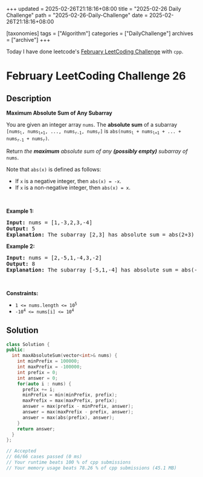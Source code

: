 +++
updated = 2025-02-26T21:18:16+08:00
title = "2025-02-26 Daily Challenge"
path = "2025-02-26-Daily-Challenge"
date = 2025-02-26T21:18:16+08:00

[taxonomies]
tags = ["Algorithm"]
categories = ["DailyChallenge"]
archives = ["archive"]
+++

Today I have done leetcode's [February LeetCoding Challenge](https://leetcode.com/problems/maximum-absolute-sum-of-any-subarray/) with `cpp`.

<!-- more -->

# February LeetCoding Challenge 26

## Description

**Maximum Absolute Sum of Any Subarray**

<p>You are given an integer array <code>nums</code>. The <strong>absolute sum</strong> of a subarray <code>[nums<sub>l</sub>, nums<sub>l+1</sub>, ..., nums<sub>r-1</sub>, nums<sub>r</sub>]</code> is <code>abs(nums<sub>l</sub> + nums<sub>l+1</sub> + ... + nums<sub>r-1</sub> + nums<sub>r</sub>)</code>.</p>

<p>Return <em>the <strong>maximum</strong> absolute sum of any <strong>(possibly empty)</strong> subarray of </em><code>nums</code>.</p>

<p>Note that <code>abs(x)</code> is defined as follows:</p>

<ul>
	<li>If <code>x</code> is a negative integer, then <code>abs(x) = -x</code>.</li>
	<li>If <code>x</code> is a non-negative integer, then <code>abs(x) = x</code>.</li>
</ul>

<p>&nbsp;</p>
<p><strong class="example">Example 1:</strong></p>

<pre>
<strong>Input:</strong> nums = [1,-3,2,3,-4]
<strong>Output:</strong> 5
<strong>Explanation:</strong> The subarray [2,3] has absolute sum = abs(2+3) = abs(5) = 5.
</pre>

<p><strong class="example">Example 2:</strong></p>

<pre>
<strong>Input:</strong> nums = [2,-5,1,-4,3,-2]
<strong>Output:</strong> 8
<strong>Explanation:</strong> The subarray [-5,1,-4] has absolute sum = abs(-5+1-4) = abs(-8) = 8.
</pre>

<p>&nbsp;</p>
<p><strong>Constraints:</strong></p>

<ul>
	<li><code>1 &lt;= nums.length &lt;= 10<sup>5</sup></code></li>
	<li><code>-10<sup>4</sup> &lt;= nums[i] &lt;= 10<sup>4</sup></code></li>
</ul>


## Solution

``` cpp
class Solution {
public:
  int maxAbsoluteSum(vector<int>& nums) {
    int minPrefix = 100000;
    int maxPrefix = -100000;
    int prefix = 0;
    int answer = 0;
    for(auto i : nums) {
      prefix += i;
      minPrefix = min(minPrefix, prefix);
      maxPrefix = max(maxPrefix, prefix);
      answer = max(prefix - minPrefix, answer);
      answer = max(maxPrefix - prefix, answer);
      answer = max(abs(prefix), answer);
    }
    return answer;
  }
};

// Accepted
// 66/66 cases passed (0 ms)
// Your runtime beats 100 % of cpp submissions
// Your memory usage beats 78.26 % of cpp submissions (45.1 MB)
```

